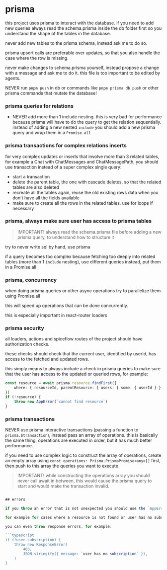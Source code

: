 # prisma

this project uses prisma to interact with the database. if you need to add new queries always read the schema.prisma inside the db folder first so you understand the shape of the tables in the database.

never add new tables to the prisma schema, instead ask me to do so.

prisma upsert calls are preferable over updates, so that you also handle the case where the row is missing.

never make changes to schema.prisma yourself, instead propose a change with a message and ask me to do it. this file is too important to be edited by agents.

NEVER run `pnpm push` in db or commands like `pnpm prisma db push` or other prisma commands that mutate the database!

### prisma queries for relations

- NEVER add more than 1 include nesting. this is very bad for performance because prisma will have to do the query to get the relation sequentially. instead of adding a new nested `include` you should add a new prisma query and wrap them in a `Promise.all`

### prisma transactions for complex relations inserts

for very complex updates or inserts that involve more than 3 related tables, for example a Chat with ChatMessages and ChatMessagePath, you should use transaction instead of a super complex single query:

- start a transaction
- delete the parent table, the one with cascade deletes, so that the related tables are also deleted
- recreate all the tables again, reuse the old existing rows data when you don't have all the fields available
- make sure to create all the rows in the related tables. use for loops if necessary

### prisma, always make sure user has access to prisma tables

> IMPORTANT! always read the schema.prisma file before adding a new prisma query, to understand how to structure it

try to never write sql by hand, use prisma

if a query becomes too complex because fetching too deeply into related tables (more than 1 `include` nesting), use different queries instead, put them in a Promise.all

### prisma, concurrency

when doing prisma queries or other async operations try to parallelize them using Promise.all

this will speed up operations that can be done concurrently.

this is especially important in react-router loaders

### prisma security

all loaders, actions and spiceflow routes of the project should have authorization checks.

these checks should check that the current user, identified by userId, has access to the fetched and updated rows.

this simply means to always include a check in prisma queries to make sure that the user has access to the updated or queried rows, for example:

```typescript
const resource = await prisma.resource.findFirst({
    where: { resourceId, parentResource: { users: { some: { userId } } } },
})
if (!resource) {
    throw new AppError(`cannot find resource`)
}
```

### prisma transactions

NEVER use prisma interactive transactions (passing a function to `prisma.$transaction`), instead pass an array of operations. this is basically the same thing, operations are executed in order, but it has much better performance.

if you need to use complex logic to construct the array of operations, create an empty array using `const operations: Prisma.PrismaPromise<any>[]` first, then push to this array the queries you want to execute

> IMPORTANT! while constructing the operations array you should never call await in between, this would cause the prisma query to start and would make the transaction invalid.

````typescript

## errors

if you throw an error that is not unexpected you should use the `AppError` class, this way I can skip sending these errors to Sentry in the `notifyError` function

for example for cases where a resource is not found or user has no subscription.

you can even throw response errors, for example:

```typescript
if (!user.subscription) {
    throw new ResponseError(
        403,
        JSON.stringify({ message: `user has no subscription` }),
    )
}
````